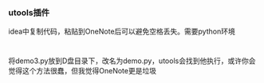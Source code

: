 ### utools插件
idea中复制代码，粘贴到OneNote后可以避免空格丢失。需要python环境
#
将demo3.py放到D盘目录下，改名为demo.py，utools会找到他执行，或许你会觉得这个方法很蠢，但我觉得OneNote更是垃圾